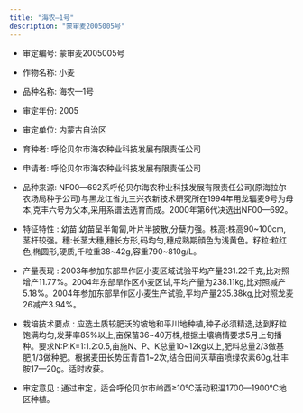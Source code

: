 ```yaml
---
title: "海农—1号"
description: "蒙审麦2005005号"
---
```

* 审定编号:  蒙审麦2005005号

*  作物名称:  小麦

*  品种名称:  海农—1号

*  审定年份:  2005

*  审定单位:  内蒙古自治区

* 育种者:  呼伦贝尔市海农种业科技发展有限责任公司

*  申请者:  呼伦贝尔市海农种业科技发展有限责任公司

*  品种来源:  NF00—692系呼伦贝尔海农种业科技发展有限责任公司(原海拉尔农场局种子公司)与黑龙江省九三兴农新技术研究所在1994年用龙辐麦9号为母本,克丰六号为父本,采用系谱法选育而成。2000年第6代决选出NF00—692。

*  特征特性 : 
幼苗:幼苗呈半匍匐,叶片半披散,分蘖力强。株高:株高90~100cm,茎杆较强。穗:长茎大穗,穗长方形,码均匀,穗成熟期顔色为浅黄色。籽粒:粒红色,椭圆形,硬质,千粒重38~42g,容重790~810g/L。
 
*  产量表现 : 
2003年参加东部旱作区小麦区域试验平均产量231.22千克,比对照增产11.77%。2004年东部旱作区小麦区试,平均产量为238.11kg,比对照减产5.18%。2004年参加东部旱作区小麦生产试验,平均产量235.38kg,比对照龙麦26减产3.94%。

*  栽培技术要点 : 
应选土质较肥沃的坡地和平川地种植,种子必须精选,达到籽粒饱满均匀,发芽率85%以上,亩保苗36~40万株,根据土壤墒情要求5月上旬播种。要求N:P:K=1:1.2:0.5,亩施N、P、K总量10~12kg以上,肥料总量2/3做基肥,1/3做种肥。根据麦田长势压青苗1~2次,结合田间灭草亩喷绿农素60g,壮丰胺17—20g。适时收获。

*  审定意见 : 
通过审定，适合呼伦贝尔市岭西≥10℃活动积温1700—1900℃地区种植。
